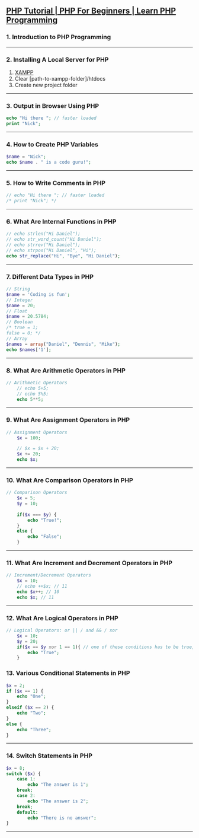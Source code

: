 ## [PHP Tutorial | PHP For Beginners | Learn PHP Programming](https://www.youtube.com/watch?v=qVU3V0A05k8&list=PL0eyrZgxdwhwBToawjm9faF1ixePexft-)

### 1. Introduction to PHP Programming 

---

### 2. Installing A Local Server for PHP

1) [XAMPP](https://www.apachefriends.org/index.html)
2) Clear [path-to-xampp-folder]/htdocs
3) Create new project folder 

--- 

### 3. Output in Browser Using PHP
```php
echo "Hi there "; // faster loaded
print "Nick";
```
--- 

### 4. How to Create PHP Variables
```php
$name = "Nick";
echo $name . " is a code guru!";
```
--- 

### 5. How to Write Comments in PHP
```php 
// echo "Hi there "; // faster loaded
/* print "Nick"; */
```
--- 

### 6. What Are Internal Functions in PHP
```php
// echo strlen("Hi Daniel");
// echo str_word_count("Hi Daniel");
// echo strrev("Hi Daniel");
// echo strpos("Hi Daniel", "Hi");
echo str_replace("Hi", "Bye", "Hi Daniel");
```
--- 

### 7. Different Data Types in PHP
```php
// String
$name = 'Coding is fun';
// Integer
$name = 20;
// Float
$name = 20.5784;
// Boolean
/* true = 1;
false = 0; */
// Array
$names = array("Daniel", "Dennis", "Mike");
echo $names['1'];
```
--- 

### 8. What Are Arithmetic Operators in PHP
```php
// Arithmetic Operators
    // echo 5+5;
    // echo 5%5;
    echo 5**5;
```
--- 

### 9. What Are Assignment Operators in PHP
```php
// Assignment Operators
    $x = 100;

    // $x = $x + 20;
    $x += 20;
    echo $x;
```
---

### 10. What Are Comparison Operators in PHP
```php
// Comparison Operators
    $x = 5;
    $y = 10;
    
    if($x === $y) {
        echo "True!";
    }
    else {
        echo "False";
    }
```
---

### 11. What Are Increment and Decrement Operators in PHP
```php
// Increment/Decrement Operators
    $x = 10;
    // echo ++$x; // 11
    echo $x++; // 10
    echo $x; // 11
```
---

### 12. What Are Logical Operators in PHP
```php
// Logical Operators: or || / and && / xor
    $x = 10;
    $y = 20;
    if($x == $y xor 1 == 1){ // one of these conditions has to be true, but can only be one 
        echo "True";
    }
```

### 13. Various Conditional Statements in PHP
```php
$x = 2;
if ($x == 1) {
    echo "One";
} 
elseif ($x == 2) {
    echo "Two";
}
else {
    echo "Three";
}
```
---

### 14. Switch Statements in PHP
```php
$x = 8;
switch ($x) {
    case 1:
        echo "The answer is 1";
    break;
    case 2:
        echo "The answer is 2";
    break;
    default: 
        echo "There is no answer";
} 
```
---




